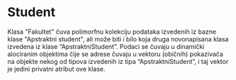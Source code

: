 # Student

Klasa "Fakultet" čuva polimorfnu kolekciju podataka izvedenih iz bazne klase "Apstraktni student", ali može biti i bilo koja druga novonapisana klasa izvedena iz klase “ApstraktniStudent”.
Podaci se čuvaju u dinamički alociranim objektima čije se adrese čuvaju u vektoru (običnih) pokazivača na objekte nekog od tipova izvedenih iz tipa “ApstraktniStudent”, i taj vektor je jedini privatni atribut ove klase.
